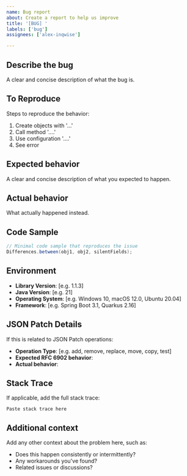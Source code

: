 ```yaml
---
name: Bug report
about: Create a report to help us improve
title: '[BUG] '
labels: ['bug']
assignees: ['alex-inqwise']

---
```


## Describe the bug
A clear and concise description of what the bug is.

## To Reproduce
Steps to reproduce the behavior:
1. Create objects with '...'
2. Call method '....'
3. Use configuration '....'
4. See error

## Expected behavior
A clear and concise description of what you expected to happen.

## Actual behavior
What actually happened instead.

## Code Sample
```java
// Minimal code sample that reproduces the issue
Differences.between(obj1, obj2, silentFields);
```

## Environment
- **Library Version**: [e.g. 1.1.3]
- **Java Version**: [e.g. 21]
- **Operating System**: [e.g. Windows 10, macOS 12.0, Ubuntu 20.04]
- **Framework**: [e.g. Spring Boot 3.1, Quarkus 2.16]

## JSON Patch Details
If this is related to JSON Patch operations:
- **Operation Type**: [e.g. add, remove, replace, move, copy, test]
- **Expected RFC 6902 behavior**: 
- **Actual behavior**: 

## Stack Trace
If applicable, add the full stack trace:
```
Paste stack trace here
```

## Additional context
Add any other context about the problem here, such as:
- Does this happen consistently or intermittently?
- Any workarounds you've found?
- Related issues or discussions?